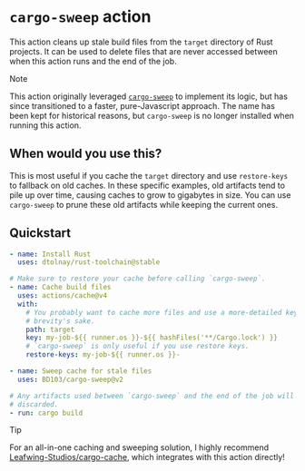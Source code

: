 # `cargo-sweep` action

This action cleans up stale build files from the `target` directory of Rust projects. It can be used to delete files that are never accessed between when this action runs and the end of the job.

> [!NOTE]
>
> This action originally leveraged [`cargo-sweep`](https://github.com/holmgr/cargo-sweep) to
> implement its logic, but has since transitioned to a faster, pure-Javascript approach. The name
> has been kept for historical reasons, but `cargo-sweep` is no longer installed when running this
> action.

## When would you use this?

This is most useful if you cache the `target` directory and use `restore-keys` to fallback on old caches. In these specific examples, old artifacts tend to pile up over time, causing caches to grow to gigabytes in size. You can use `cargo-sweep` to prune these old artifacts while keeping the current ones.

## Quickstart

```yml
- name: Install Rust
  uses: dtolnay/rust-toolchain@stable

# Make sure to restore your cache before calling `cargo-sweep`.
- name: Cache build files
  uses: actions/cache@v4
  with:
    # You probably want to cache more files and use a more-detailed key. This is kept short for
    # brevity's sake.
    path: target
    key: my-job-${{ runner.os }}-${{ hashFiles('**/Cargo.lock') }}
    # `cargo-sweep` is only useful if you use restore keys.
    restore-keys: my-job-${{ runner.os }}-

- name: Sweep cache for stale files
  uses: BD103/cargo-sweep@v2

# Any artifacts used between `cargo-sweep` and the end of the job will be kept, the rest will be
# discarded.
- run: cargo build
```

> [!TIP]
>
> For an all-in-one caching and sweeping solution, I highly recommend [Leafwing-Studios/cargo-cache](https://github.com/Leafwing-Studios/cargo-cache), which integrates with this action directly!
